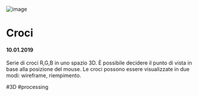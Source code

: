 ![image](https://github.com/KeremTurkyilmaz/TypeMismatchSketches/blob/master/Croci/image/Croci.jpg)

# Croci

#### 10.01.2019

Serie di croci R,G,B in uno spazio 3D. È possibile decidere il punto di vista in base alla posizione del mouse. Le croci possono essere visualizzate in due modi: wireframe, riempimento.

\#3D \#processing
